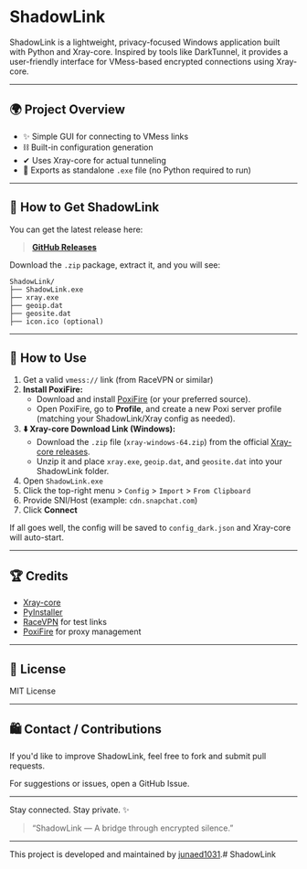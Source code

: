 # ShadowLink

ShadowLink is a lightweight, privacy-focused Windows application built with Python and Xray-core. Inspired by tools like DarkTunnel, it provides a user-friendly interface for VMess-based encrypted connections using Xray-core.

---

## 🌍 Project Overview

* ✨ Simple GUI for connecting to VMess links  
* ⛓ Built-in configuration generation  
* ✔ Uses Xray-core for actual tunneling  
* 💾 Exports as standalone `.exe` file (no Python required to run)  

---

## 🔗 How to Get ShadowLink

You can get the latest release here:

> **[GitHub Releases](https://github.com/junaed1031/ShadowLink/releases)**

Download the `.zip` package, extract it, and you will see:

```
ShadowLink/
├── ShadowLink.exe
├── xray.exe
├── geoip.dat
├── geosite.dat
├── icon.ico (optional)
```

---

## 🤝 How to Use

1. Get a valid `vmess://` link (from RaceVPN or similar)
2. **Install PoxiFire:**  
   - Download and install [PoxiFire](https://www.poxifire.com/) (or your preferred source).
   - Open PoxiFire, go to **Profile**, and create a new Poxi server profile (matching your ShadowLink/Xray config as needed).
3. **⬇️ Xray-core Download Link (Windows):**  
   - Download the `.zip` file (`xray-windows-64.zip`) from the official [Xray-core releases](https://github.com/XTLS/Xray-core/releases).
   - Unzip it and place `xray.exe`, `geoip.dat`, and `geosite.dat` into your ShadowLink folder.
4. Open `ShadowLink.exe`
5. Click the top-right menu > `Config` > `Import` > `From Clipboard`
6. Provide SNI/Host (example: `cdn.snapchat.com`)
7. Click **Connect**

If all goes well, the config will be saved to `config_dark.json` and Xray-core will auto-start.

---

## 🏆 Credits

* [Xray-core](https://github.com/XTLS/Xray-core/releases)
* [PyInstaller](https://www.pyinstaller.org/)
* [RaceVPN](https://www.racevpn.com/) for test links  
* [PoxiFire](https://poxifire.com/) for proxy management

---

## 📁 License

MIT License

---

## 🛍️ Contact / Contributions

If you'd like to improve ShadowLink, feel free to fork and submit pull requests.

For suggestions or issues, open a GitHub Issue.

---

Stay connected. Stay private. ✨

> “ShadowLink — A bridge through encrypted silence.”

---

This project is developed and maintained by [junaed1031](https://github.com/junaed1031).# ShadowLink
